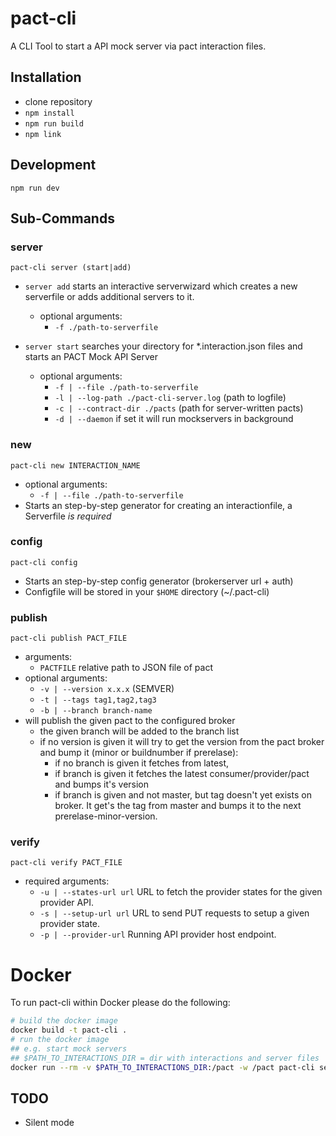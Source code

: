 # pact-cli

A CLI Tool to start a API mock server via pact interaction files.  

## Installation
- clone repository
- `npm install`
- `npm run build`
- `npm link`

## Development
`npm run dev`

## Sub-Commands

### server
```pact-cli server (start|add)```

- `server add` starts an interactive serverwizard which creates a new serverfile or adds additional servers to it.
  - optional arguments:
    - `-f ./path-to-serverfile`

- `server start` searches your directory for *.interaction.json files and starts an PACT Mock API Server
  - optional arguments:
    - `-f | --file ./path-to-serverfile`
    - `-l | --log-path ./pact-cli-server.log` (path to logfile)
    - `-c | --contract-dir ./pacts` (path for server-written pacts)
    - `-d | --daemon` if set it will run mockservers in background

### new
```pact-cli new INTERACTION_NAME ```
 - optional arguments:
    - `-f | --file ./path-to-serverfile`
 - Starts an step-by-step generator for creating an interactionfile, a Serverfile *is required*

### config
```pact-cli config```
- Starts an step-by-step config generator (brokerserver url + auth)
- Configfile will be stored in your `$HOME` directory (~/.pact-cli)

### publish
```pact-cli publish PACT_FILE```
  - arguments:
    - `PACTFILE` relative path to JSON file of pact
  - optional arguments:
    - `-v | --version x.x.x` (SEMVER)
    - `-t | --tags tag1,tag2,tag3`
    - `-b | --branch branch-name`
  - will publish the given pact to the configured broker
    - the given branch will be added to the branch list
    - if no version is given it will try to get the version from the pact broker and bump it (minor or buildnumber if prerelase):
      - if no branch is given it fetches from latest,
      - if branch is given it fetches the latest consumer/provider/pact and bumps it's version
      - if branch is given and not master, but tag doesn't yet exists on broker. It get's the tag from master and bumps it to the next prerelase-minor-version.

### verify
```pact-cli verify PACT_FILE```
  - required arguments:
    - `-u | --states-url url` URL to fetch the provider states for the given provider API.
    - `-s | --setup-url url` URL to send PUT requests to setup a given provider state.
    - `-p | --provider-url` Running API provider host endpoint.

# Docker

To run pact-cli within Docker please do the following:

```bash
# build the docker image
docker build -t pact-cli .
# run the docker image
## e.g. start mock servers
## $PATH_TO_INTERACTIONS_DIR = dir with interactions and server files
docker run --rm -v $PATH_TO_INTERACTIONS_DIR:/pact -w /pact pact-cli server start
```

## TODO
 - Silent mode
